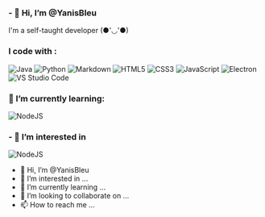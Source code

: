 ### - 👋 Hi, I’m @YanisBleu

I'm a self-taught developer (●'◡'●)


<h3>I code with :</h3>
<p>
  <img alt="Java" src="https://img.shields.io/badge/Java-ED8B00?style=for-the-badge&logo=java&logoColor=white">
  <img alt="Python" src="https://img.shields.io/badge/Python-3776AB?style=for-the-badge&logo=python&logoColor=white">
  <img alt="Markdown" src="https://img.shields.io/badge/Markdown-000000?style=for-the-badge&logo=markdown&logoColor=white">
  <img alt="HTML5" src="https://img.shields.io/badge/HTML5-E34F26?style=for-the-badge&logo=html5&logoColor=white">
  <img alt="CSS3" src="https://img.shields.io/badge/CSS3-1572B6?style=for-the-badge&logo=css3&logoColor=white">
  <img alt="JavaScript" src="https://img.shields.io/badge/JavaScript-F7DF1E?style=for-the-badge&logo=javascript&logoColor=black">
  <img alt="Electron" src="https://img.shields.io/badge/Electron-2B2E3A?style=for-the-badge&logo=electron&logoColor=9FEAF9">
  <img alt="VS Studio Code" src="https://img.shields.io/badge/Visual_Studio_Code-0078D4?style=for-the-badge&logo=visual%20studio%20code&logoColor=white">
</p>

<h3> 🌱 I’m currently learning:</h3>
<p>
   <img alt="NodeJS" src="https://img.shields.io/badge/Node.js-339933?style=for-the-badge&logo=nodedotjs&logoColor=white">
</p>

<h3> - 👀 I’m interested in  </h3>
<p>
  <img alt="NodeJS" src="https://img.shields.io/badge/Minecraft-Gamer-brightgreen">











- 👋 Hi, I’m @YanisBleu
- 👀 I’m interested in ...
- 🌱 I’m currently learning ...
- 💞️ I’m looking to collaborate on ...
- 📫 How to reach me ...



